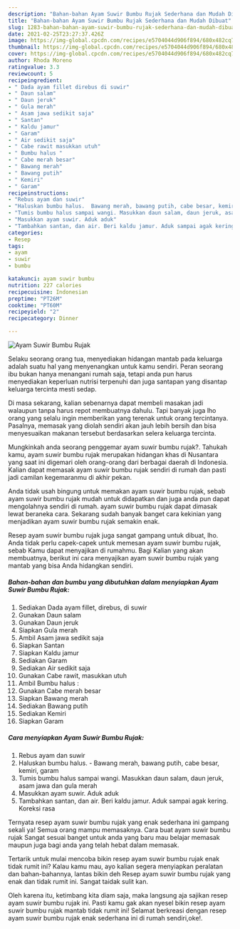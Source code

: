 ```yaml
---
description: "Bahan-bahan Ayam Suwir Bumbu Rujak Sederhana dan Mudah Dibuat"
title: "Bahan-bahan Ayam Suwir Bumbu Rujak Sederhana dan Mudah Dibuat"
slug: 1283-bahan-bahan-ayam-suwir-bumbu-rujak-sederhana-dan-mudah-dibuat
date: 2021-02-25T23:27:37.426Z
image: https://img-global.cpcdn.com/recipes/e5704044d906f894/680x482cq70/ayam-suwir-bumbu-rujak-foto-resep-utama.jpg
thumbnail: https://img-global.cpcdn.com/recipes/e5704044d906f894/680x482cq70/ayam-suwir-bumbu-rujak-foto-resep-utama.jpg
cover: https://img-global.cpcdn.com/recipes/e5704044d906f894/680x482cq70/ayam-suwir-bumbu-rujak-foto-resep-utama.jpg
author: Rhoda Moreno
ratingvalue: 3.3
reviewcount: 5
recipeingredient:
- " Dada ayam fillet direbus di suwir"
- " Daun salam"
- " Daun jeruk"
- " Gula merah"
- " Asam jawa sedikit saja"
- " Santan"
- " Kaldu jamur"
- " Garam"
- " Air sedikit saja"
- " Cabe rawit masukkan utuh"
- " Bumbu halus "
- " Cabe merah besar"
- " Bawang merah"
- " Bawang putih"
- " Kemiri"
- " Garam"
recipeinstructions:
- "Rebus ayam dan suwir"
- "Haluskan bumbu halus.  Bawang merah, bawang putih, cabe besar, kemiri, garam"
- "Tumis bumbu halus sampai wangi. Masukkan daun salam, daun jeruk, asam jawa dan gula merah"
- "Masukkan ayam suwir. Aduk aduk"
- "Tambahkan santan, dan air. Beri kaldu jamur. Aduk sampai agak kering. Koreksi rasa"
categories:
- Resep
tags:
- ayam
- suwir
- bumbu

katakunci: ayam suwir bumbu 
nutrition: 227 calories
recipecuisine: Indonesian
preptime: "PT26M"
cooktime: "PT60M"
recipeyield: "2"
recipecategory: Dinner

---
```



![Ayam Suwir Bumbu Rujak](https://img-global.cpcdn.com/recipes/e5704044d906f894/680x482cq70/ayam-suwir-bumbu-rujak-foto-resep-utama.jpg)

Selaku seorang orang tua, menyediakan hidangan mantab pada keluarga adalah suatu hal yang menyenangkan untuk kamu sendiri. Peran seorang ibu bukan hanya menangani rumah saja, tetapi anda pun harus menyediakan keperluan nutrisi terpenuhi dan juga santapan yang disantap keluarga tercinta mesti sedap.

Di masa  sekarang, kalian sebenarnya dapat membeli masakan jadi walaupun tanpa harus repot membuatnya dahulu. Tapi banyak juga lho orang yang selalu ingin memberikan yang terenak untuk orang tercintanya. Pasalnya, memasak yang diolah sendiri akan jauh lebih bersih dan bisa menyesuaikan makanan tersebut berdasarkan selera keluarga tercinta. 



Mungkinkah anda seorang penggemar ayam suwir bumbu rujak?. Tahukah kamu, ayam suwir bumbu rujak merupakan hidangan khas di Nusantara yang saat ini digemari oleh orang-orang dari berbagai daerah di Indonesia. Kalian dapat memasak ayam suwir bumbu rujak sendiri di rumah dan pasti jadi camilan kegemaranmu di akhir pekan.

Anda tidak usah bingung untuk memakan ayam suwir bumbu rujak, sebab ayam suwir bumbu rujak mudah untuk didapatkan dan juga anda pun dapat mengolahnya sendiri di rumah. ayam suwir bumbu rujak dapat dimasak lewat beraneka cara. Sekarang sudah banyak banget cara kekinian yang menjadikan ayam suwir bumbu rujak semakin enak.

Resep ayam suwir bumbu rujak juga sangat gampang untuk dibuat, lho. Anda tidak perlu capek-capek untuk memesan ayam suwir bumbu rujak, sebab Kamu dapat menyajikan di rumahmu. Bagi Kalian yang akan membuatnya, berikut ini cara menyajikan ayam suwir bumbu rujak yang mantab yang bisa Anda hidangkan sendiri.

<!--inarticleads1-->

##### Bahan-bahan dan bumbu yang dibutuhkan dalam menyiapkan Ayam Suwir Bumbu Rujak:

1. Sediakan  Dada ayam fillet, direbus, di suwir
1. Gunakan  Daun salam
1. Gunakan  Daun jeruk
1. Siapkan  Gula merah
1. Ambil  Asam jawa sedikit saja
1. Siapkan  Santan
1. Siapkan  Kaldu jamur
1. Sediakan  Garam
1. Sediakan  Air sedikit saja
1. Gunakan  Cabe rawit, masukkan utuh
1. Ambil  Bumbu halus :
1. Gunakan  Cabe merah besar
1. Siapkan  Bawang merah
1. Sediakan  Bawang putih
1. Sediakan  Kemiri
1. Siapkan  Garam




<!--inarticleads2-->

##### Cara menyiapkan Ayam Suwir Bumbu Rujak:

1. Rebus ayam dan suwir
1. Haluskan bumbu halus.  - Bawang merah, bawang putih, cabe besar, kemiri, garam
1. Tumis bumbu halus sampai wangi. Masukkan daun salam, daun jeruk, asam jawa dan gula merah
1. Masukkan ayam suwir. Aduk aduk
1. Tambahkan santan, dan air. Beri kaldu jamur. Aduk sampai agak kering. Koreksi rasa




Ternyata resep ayam suwir bumbu rujak yang enak sederhana ini gampang sekali ya! Semua orang mampu memasaknya. Cara buat ayam suwir bumbu rujak Sangat sesuai banget untuk anda yang baru mau belajar memasak maupun juga bagi anda yang telah hebat dalam memasak.

Tertarik untuk mulai mencoba bikin resep ayam suwir bumbu rujak enak tidak rumit ini? Kalau kamu mau, ayo kalian segera menyiapkan peralatan dan bahan-bahannya, lantas bikin deh Resep ayam suwir bumbu rujak yang enak dan tidak rumit ini. Sangat taidak sulit kan. 

Oleh karena itu, ketimbang kita diam saja, maka langsung aja sajikan resep ayam suwir bumbu rujak ini. Pasti kamu gak akan nyesel bikin resep ayam suwir bumbu rujak mantab tidak rumit ini! Selamat berkreasi dengan resep ayam suwir bumbu rujak enak sederhana ini di rumah sendiri,oke!.

